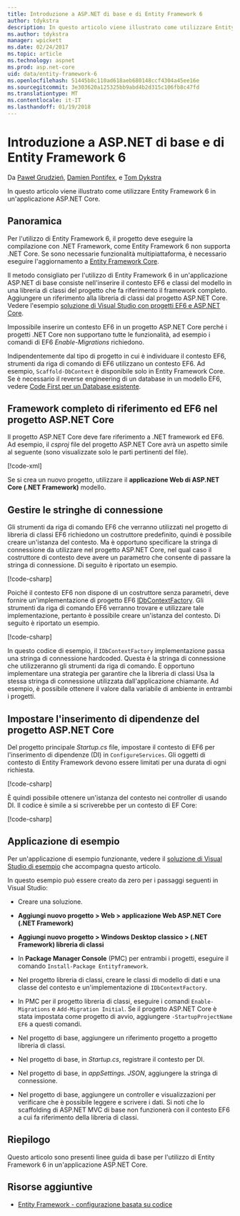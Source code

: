 ```yaml
---
title: Introduzione a ASP.NET di base e di Entity Framework 6
author: tdykstra
description: In questo articolo viene illustrato come utilizzare Entity Framework 6 in un'applicazione ASP.NET Core.
ms.author: tdykstra
manager: wpickett
ms.date: 02/24/2017
ms.topic: article
ms.technology: aspnet
ms.prod: asp.net-core
uid: data/entity-framework-6
ms.openlocfilehash: 51445b8c110ad618aeb680148ccf4304a45ee16e
ms.sourcegitcommit: 3e303620a125325bb9abd4b2d315c106fb8c47fd
ms.translationtype: MT
ms.contentlocale: it-IT
ms.lasthandoff: 01/19/2018
---
```

# <a name="getting-started-with-aspnet-core-and-entity-framework-6"></a>Introduzione a ASP.NET di base e di Entity Framework 6

Da [Paweł Grudzień](https://github.com/pgrudzien12), [Damien Pontifex](https://github.com/DamienPontifex), e [Tom Dykstra](https://github.com/tdykstra)

In questo articolo viene illustrato come utilizzare Entity Framework 6 in un'applicazione ASP.NET Core.

## <a name="overview"></a>Panoramica

Per l'utilizzo di Entity Framework 6, il progetto deve eseguire la compilazione con .NET Framework, come Entity Framework 6 non supporta .NET Core. Se sono necessarie funzionalità multipiattaforma, è necessario eseguire l'aggiornamento a [Entity Framework Core](https://docs.microsoft.com/ef/).

Il metodo consigliato per l'utilizzo di Entity Framework 6 in un'applicazione ASP.NET di base consiste nell'inserire il contesto EF6 e classi del modello in una libreria di classi del progetto che fa riferimento il framework completo. Aggiungere un riferimento alla libreria di classi dal progetto ASP.NET Core. Vedere l'esempio [soluzione di Visual Studio con progetti EF6 e ASP.NET Core](https://github.com/aspnet/Docs/tree/master/aspnetcore/data/entity-framework-6/sample/).

Impossibile inserire un contesto EF6 in un progetto ASP.NET Core perché i progetti .NET Core non supportano tutte le funzionalità, ad esempio i comandi di EF6 *Enable-Migrations* richiedono.

Indipendentemente dal tipo di progetto in cui è individuare il contesto EF6, strumenti da riga di comando di EF6 utilizzano un contesto EF6. Ad esempio, `Scaffold-DbContext` è disponibile solo in Entity Framework Core. Se è necessario il reverse engineering di un database in un modello EF6, vedere [Code First per un Database esistente](https://msdn.microsoft.com/jj200620).

## <a name="reference-full-framework-and-ef6-in-the-aspnet-core-project"></a>Framework completo di riferimento ed EF6 nel progetto ASP.NET Core

Il progetto ASP.NET Core deve fare riferimento a .NET framework ed EF6. Ad esempio, il *csproj* file del progetto ASP.NET Core avrà un aspetto simile al seguente (sono visualizzate solo le parti pertinenti del file).

[!code-xml[](entity-framework-6/sample/MVCCore/MVCCore.csproj?range=3-9&highlight=2)]

Se si crea un nuovo progetto, utilizzare il **applicazione Web di ASP.NET Core (.NET Framework)** modello.

## <a name="handle-connection-strings"></a>Gestire le stringhe di connessione

Gli strumenti da riga di comando EF6 che verranno utilizzati nel progetto di libreria di classi EF6 richiedono un costruttore predefinito, quindi è possibile creare un'istanza del contesto. Ma è opportuno specificare la stringa di connessione da utilizzare nel progetto ASP.NET Core, nel qual caso il costruttore di contesto deve avere un parametro che consente di passare la stringa di connessione. Di seguito è riportato un esempio.

[!code-csharp[](entity-framework-6/sample/EF6/SchoolContext.cs?name=snippet_Constructor)]

Poiché il contesto EF6 non dispone di un costruttore senza parametri, deve fornire un'implementazione di progetto EF6 [IDbContextFactory](https://msdn.microsoft.com/library/hh506876). Gli strumenti da riga di comando EF6 verranno trovare e utilizzare tale implementazione, pertanto è possibile creare un'istanza del contesto. Di seguito è riportato un esempio.

[!code-csharp[](entity-framework-6/sample/EF6/SchoolContextFactory.cs?name=snippet_IDbContextFactory)]

In questo codice di esempio, il `IDbContextFactory` implementazione passa una stringa di connessione hardcoded. Questa è la stringa di connessione che utilizzeranno gli strumenti da riga di comando. È opportuno implementare una strategia per garantire che la libreria di classi Usa la stessa stringa di connessione utilizzata dall'applicazione chiamante. Ad esempio, è possibile ottenere il valore dalla variabile di ambiente in entrambi i progetti.

## <a name="set-up-dependency-injection-in-the-aspnet-core-project"></a>Impostare l'inserimento di dipendenze del progetto ASP.NET Core

Del progetto principale *Startup.cs* file, impostare il contesto di EF6 per l'inserimento di dipendenze (DI) in `ConfigureServices`. Gli oggetti di contesto di Entity Framework devono essere limitati per una durata di ogni richiesta.

[!code-csharp[](entity-framework-6/sample/MVCCore/Startup.cs?name=snippet_ConfigureServices&highlight=5)]

È quindi possibile ottenere un'istanza del contesto nei controller di usando DI. Il codice è simile a si scriverebbe per un contesto di EF Core:

[!code-csharp[](entity-framework-6/sample/MVCCore/Controllers/StudentsController.cs?name=snippet_ContextInController)]

## <a name="sample-application"></a>Applicazione di esempio

Per un'applicazione di esempio funzionante, vedere il [soluzione di Visual Studio di esempio](https://github.com/aspnet/Docs/tree/master/aspnetcore/data/entity-framework-6/sample/) che accompagna questo articolo.

In questo esempio può essere creato da zero per i passaggi seguenti in Visual Studio:

* Creare una soluzione.

* **Aggiungi nuovo progetto > Web > applicazione Web ASP.NET Core (.NET Framework)**

* **Aggiungi nuovo progetto > Windows Desktop classico > (.NET Framework) libreria di classi**

* In **Package Manager Console** (PMC) per entrambi i progetti, eseguire il comando `Install-Package Entityframework`.

* Nel progetto libreria di classi, creare le classi di modello di dati e una classe del contesto e un'implementazione di `IDbContextFactory`.

* In PMC per il progetto libreria di classi, eseguire i comandi `Enable-Migrations` e `Add-Migration Initial`. Se il progetto ASP.NET Core è stata impostata come progetto di avvio, aggiungere `-StartupProjectName EF6` a questi comandi.

* Nel progetto di base, aggiungere un riferimento progetto a progetto libreria di classi.

* Nel progetto di base, in *Startup.cs*, registrare il contesto per DI.

* Nel progetto di base, in *appSettings. JSON*, aggiungere la stringa di connessione.

* Nel progetto di base, aggiungere un controller e visualizzazioni per verificare che è possibile leggere e scrivere i dati. Si noti che lo scaffolding di ASP.NET MVC di base non funzionerà con il contesto EF6 a cui fa riferimento della libreria di classi.

## <a name="summary"></a>Riepilogo

Questo articolo sono presenti linee guida di base per l'utilizzo di Entity Framework 6 in un'applicazione ASP.NET Core.

## <a name="additional-resources"></a>Risorse aggiuntive

* [Entity Framework - configurazione basata su codice](https://msdn.microsoft.com/data/jj680699.aspx)
